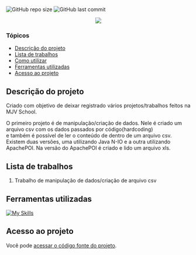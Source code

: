 # <h1 align="center">  </h1>
![GitHub repo size](https://img.shields.io/github/repo-size/PedroQueiroz1/mjv-java-school)
![GitHub last commit](https://img.shields.io/github/last-commit/PedroQueiroz1/mjv-java-school)

<p align="center">
   <img src="http://img.shields.io/static/v1?label=STATUS&message=EM%20DESENVOLVIMENTO&color=RED&style=for-the-badge" #vitrinedev/>
</p>

### Tópicos 

- [Descrição do projeto](#descrição-do-projeto)
- [Lista de trabalhos](#lista-de-trabalhos)
- [Como utilizar](#como-utilizar)
- [Ferramentas utilizadas](#ferramentas-utilizadas)
- [Acesso ao projeto](#acesso-ao-projeto)

## Descrição do projeto 

<p align="justify">
      Criado com objetivo de deixar registrado vários projetos/trabalhos feitos na MJV School.<br>
   <p>
      O primeiro projeto é de manipulação/criação de dados. Nele é criado um arquivo csv com os dados passados por código(hardcoding)<br>
      e também é possível de ler o conteúdo de dentro de um arquivo csv. Existem duas versões, uma utilizando Java N-IO e a outra utilizando ApachePOI.  
      Na versão do ApachePOI é criado e lido um arquivo xls.
   </p>
   
## Lista de trabalhos

   <ol>
      <li>
         Trabalho de manipulação de dados/criação de arquivo csv
      </li>
   </ol>

## Ferramentas utilizadas

[![My Skills](https://skillicons.dev/icons?i=java)](https://skillicons.dev)

## Acesso ao projeto

Você pode [acessar o código fonte do projeto](https://github.com/PedroQueiroz1/mjv-java-school).

